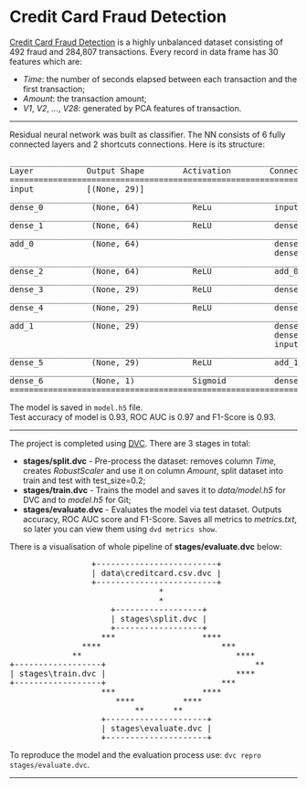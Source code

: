 # Credit Card Fraud Detection

[Credit Card Fraud Detection](https://www.kaggle.com/mlg-ulb/creditcardfraud) is a highly unbalanced
dataset consisting of 492 fraud and 284,807 transactions. Every record in data frame has 30 features
which are:
  - _Time_: the number of seconds elapsed between each transaction and the first transaction;
  - _Amount_: the transaction amount;
  - _V1_, _V2_, _..._, _V28_: generated by PCA features of transaction.
  
---
  
Residual neural network was built as classifier. The NN consists of 6 fully connected layers and 2
shortcuts connections. Here is its structure:  

<pre>
___________________________________________________________________
Layer           Output Shape        Activation        Connected to
===================================================================
input           [(None, 29)]        
___________________________________________________________________
dense_0          (None, 64)           ReLu             input
___________________________________________________________________
dense_1          (None, 64)           ReLU             dense_0
___________________________________________________________________
add_0            (None, 64)                            dense_1
                                                       dense_0
___________________________________________________________________
dense_2          (None, 64)           ReLU             add_0
___________________________________________________________________
dense_3          (None, 29)           ReLU             dense_2
___________________________________________________________________
dense_4          (None, 29)           ReLU             dense_3
___________________________________________________________________
add_1            (None, 29)                            dense_4
                                                       dense_3
                                                       input
___________________________________________________________________
dense_5          (None, 29)           ReLU             add_1
___________________________________________________________________
dense_6          (None, 1)            Sigmoid          dense_5
===================================================================
</pre>

The model is saved in `model.h5` file.  
Test accuracy of model is 0.93, ROC AUC is 0.97 and F1-Score is 0.93.

---

The project is completed using [DVC](https://dvc.org/). There are 3 stages in total:  
  - __stages/split.dvc__ - Pre-process the dataset: removes column _Time_, creates _RobustScaler_
  and use it on column _Amount_, split dataset into train and test with test_size=0.2;
  - __stages/train.dvc__ - Trains the model and saves it to _data/model.h5_ for DVC and to 
  _model.h5_ for Git;
  - __stages/evaluate.dvc__ - Evaluates the model via test dataset. Outputs accuracy, ROC AUC score
   and F1-Score. Saves all metrics to _metrics.txt_, so later you can view them using `dvd metrics
   show`.

There is a visualisation of whole pipeline of __stages/evaluate.dvc__ below:  
<pre>
                 +-------------------------+
                 | data\creditcard.csv.dvc |
                 +-------------------------+
                               *
                               *
                     +------------------+
                     | stages\split.dvc |
                     +------------------+
                   ***                  ****
               ****                         ***
             **                                ****
+------------------+                               **
| stages\train.dvc |                           ****
+------------------+                        ***
                   ***                  ****
                      ****          ****
                          **      **
                   +---------------------+
                   | stages\evaluate.dvc |
                   +---------------------+
</pre> 

To reproduce the model and the evaluation process use: `dvc repro stages/evaluate.dvc`.

---
  